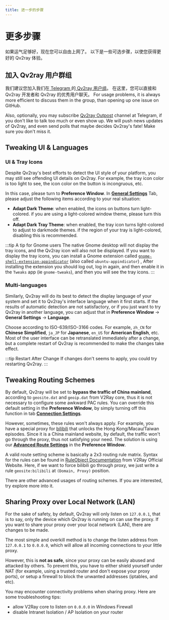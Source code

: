 ```yaml
---
title: 进一步的步骤
---
```


# 更多步骤

如果运气足够好，现在您可以自由上网了。 以下是一些可选步骤，以使您获得更好的 Qv2ray 体验。

## 加入 Qv2ray 用户群组

我们建议您加入我们在[ Telegram ](https://telegram.org/)的[ Qv2ray 用户组](https://t.me/qv2ray)。 在这里，您可以直接和 Qv2ray 开发者和 Qv2ray 的优秀用户聊天。 For usage problems, it is always more efficient to discuss them in the group, than opening up one issue on GitHub.

Also, optionally, you may subscribe [Qv2ray Outpost](https://t.me/qv2ray_outpost) channel at Telegram, if you don't like to talk too much or even show up. We will push news updates of Qv2ray, and even send polls that maybe decides Qv2ray's fate! Make sure you don't miss it.

## Tweaking UI & Languages

### UI & Tray Icons

Despite Qv2ray's best efforts to detect the UI style of your platform, you may still see offending UI details on Qv2ray. For example, the tray icon color is too light to see, the icon color on the button is incongruous, etc.

In this case, please turn to **Preference Window**. In **[General Settings](qv2ray://open/preference/general)** Tab, please adjust the following items according to your real situation:

- **Adapt Dark Theme**: when enabled, the icons on buttons turn light-colored. if you are using a light-colored window theme, please turn this off.
- **Adapt Dark Tray Theme**: when enabled, the tray icon turns light-colored to adjust to darkmode themes. if the region of your tray is light-colored, disabling this is recommended.

:::tip A tip for Gnome users The native Gnome desktop will not display the tray icons, and the Qv2ray icon will also not be displayed. If you want to display the tray icons, you can install a Gnome extension called [`gnome-shell-extension-appindicator`](https://github.com/ubuntu/gnome-shell-extension-appindicator) (also called `ubuntu-appindicator`) , After installing the extension you should log out, log in again, and then enable it in the `Tweaks` app (ie `gnome-tweaks`), and then you will see the tray icons. :::

### Multi-languages

Similarly, Qv2ray will do its best to detect the display language of your system and set it to Qv2ray's interface language when it first starts. If the results of automatic detection are not satisfactory, or if you just want to try Qv2ray in another language, you can adjust that in **Preference Window** -> **General Settings** -> **Language**.

Choose according to ISO-639/ISO-3166 codes. For example, `zh_CN` for **Chinese Simplified**, `ja_JP` for **Japanese**, `en_US` for **American English**, etc. Most of the user interface can be retranslated immediately after a change, but a complete restart of Qv2ray is recommended to make the changes take effect.

:::tip Restart After Change If changes don't seems to apply, you could try restarting Qv2ray. :::

## Tweaking Routing Schemes

By default, Qv2ray will be set to **bypass the traffic of China mainland**, according to `geosite.dat` and `geoip.dat` from V2Ray core, thus it is not necessary to configure some awkward PAC rules. You can override this default setting in the **Preference Window**, by simply turning off this function in tab **[Connection Settings](qv2ray://open/preference/connection)**.

However, sometimes, these rules won't always apply. For example, you have a special proxy for [bilibili](https://bilibili.com/) that unlocks the Hong Kong/Macau/Taiwan episodes. Since it is a China mainland website, by default, the traffic won't go through the proxy, thus not satisfying your need. The solution is using our **[Advanced Route Settings](qv2ray://open/preference/route)** in the **Preference Window**.

A valid route setting scheme is basically a 2x3 routing rule matrix. Syntax for the rules can be found in [RuleObject Documentation](https://www.v2fly.org/config/routing.html#routingobject) from V2Ray Official Website. Here, if we want to force bilibili go through proxy, we just write a rule `geosite:bilibili` at `(Domain, Proxy)` position.

There are other advanced usages of routing schemes. If you are interested, try explore more into it.

## Sharing Proxy over Local Network (LAN)

For the sake of safety, by default, Qv2ray will only listen on `127.0.0.1`, that is to say, only the device which Qv2ray is running on can use the proxy. If you want to share your proxy over your local network (LAN), there are changes to be made.

The most simple and overkill method is to change the listen address from `127.0.0.1` to `0.0.0.0`, which will allow all incoming connections to your little proxy.

However, this is **not as safe**, since your proxy can be easily abused and attacked by others. To prevent this, you have to either shield yourself under NAT (for example, using a trusted router and don't expose your proxy ports), or setup a firewall to block the unwanted addresses (iptables, and etc).

You may encounter connectivity problems when sharing proxy. Here are some troubleshooting tips:

- allow V2Ray core to listen on `0.0.0.0` in Windows Firewall
- disable Intranet Isolation / AP Isolation on your router
